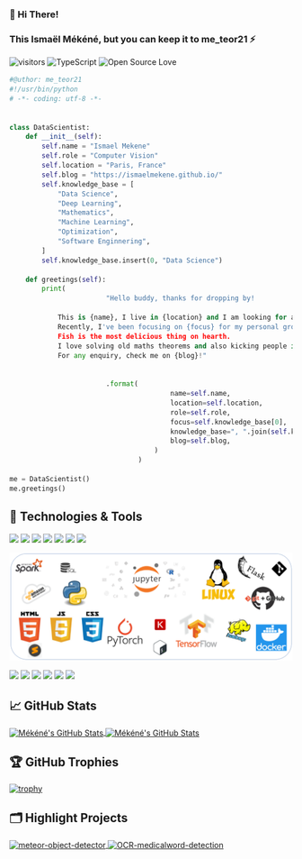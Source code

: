 ### 👋 Hi There! 
### This Ismaël Mékéné, but you can keep it to me_teor21 ⚡

<!--
**IsmaelMekene/IsmaelMekene** is a ✨ _special_ ✨ repository because its `README.md` (this file) appears on your GitHub profile.

Here are some ideas to get you started:

- 🔭 I’m currently working on ...
- 🌱 I’m currently learning ...
- 👯 I’m looking to collaborate on ...
- 🤔 I’m looking for help with ...
- 💬 Ask me about ...
- 📫 How to reach me: ...
- 😄 Pronouns: ...
- ⚡ Fun fact: ...
👋


-->
![visitors](https://visitor-badge.laobi.icu/badge?page_id=IsmaelMekene.IsmaelMekene)
![TypeScript](https://badges.frapsoft.com/typescript/code/typescript.png?v=101)
![Open Source Love](https://badges.frapsoft.com/os/v1/open-source.svg?v=102)<!--(https://github.com/ellerbrock/open-source-badge/)-->  


```python
#@uthor: me_teor21
#!/usr/bin/python
# -*- coding: utf-8 -*-


class DataScientist:
    def __init__(self):
        self.name = "Ismael Mekene"
        self.role = "Computer Vision"
        self.location = "Paris, France"
        self.blog = "https://ismaelmekene.github.io/"
        self.knowledge_base = [
            "Data Science",
            "Deep Learning",
            "Mathematics",
            "Machine Learning",
            "Optimization",
            "Software Enginnering",
        ]
        self.knowledge_base.insert(0, "Data Science")

    def greetings(self):
        print(
                        "Hello buddy, thanks for dropping by!
            
            This is {name}, I live in {location} and I am looking for a intership in {role}.
            Recently, I've been focusing on {focus} for my personal growth.
            Fish is the most delicious thing on hearth.
            I love solving old maths theorems and also kicking people in the head.
            For any enquiry, check me on {blog}!"
                        
                        
                        .format(                            
                                        name=self.name,
                                        location=self.location,
                                        role=self.role,
                                        focus=self.knowledge_base[0],
                                        knowledge_base=", ".join(self.knowledge_base[1:]),
                                        blog=self.blog,
                                    )
                                )

me = DataScientist()
me.greetings()

```

## 🔧 Technologies & Tools

![](https://img.shields.io/badge/OS-Linux-informational?style=flat&logo=linux&logoColor=white&color=6aa6f8)
![](https://img.shields.io/badge/Editor-VS_Code-informational?style=flat&logo=visual-studio-code&logoColor=white&color=6aa6f8)
![](https://img.shields.io/badge/Editor-Sublim_Text-informational?style=flat&logo=sublim-text&logoColor=white&color=6aa6f8)
![](https://img.shields.io/badge/Code-Python-informational?style=flat&logo=python&logoColor=white&color=6aa6f8)
![](https://img.shields.io/badge/code-Juputer_Notebook-informational?style=flat&logo=jupyter-notebook&logoColor=white&color=6aa6f8)
![](https://img.shields.io/badge/Code-JavaScript-informational?style=flat&logo=javascript&logoColor=white&color=6aa6f8)
![](https://img.shields.io/badge/Shell-Bash-informational?style=flat&logo=gnu-bash&logoColor=white&color=6aa6f8)

<p align="center">
  <img src="https://github.com/IsmaelMekene/Metaheuristics--Stochastic-Optimization/blob/main/images/theprev.png"/>
</p>

![](https://img.shields.io/badge/Tools-Docker-informational?style=flat&logo=docker&logoColor=white&color=6aa6f8)
![](https://img.shields.io/badge/Tools-AWS-informational?style=flat&logo=aws&logoColor=white&color=6aa6f8)
![](https://img.shields.io/badge/Tools-Tensorflow-informational?style=flat&logo=tensorflow&logoColor=white&color=6aa6f8)
![](https://img.shields.io/badge/Tools-Pytorch-informational?style=flat&logo=pytorch&logoColor=white&color=6aa6f8)
![](https://img.shields.io/badge/Tools-Hadoop-informational?style=flat&logo=hadoop&logoColor=white&color=6aa6f8)
![](https://img.shields.io/badge/Tools-Sql-informational?style=flat&logo=sql&logoColor=white&color=6aa6f8)





## &#x1f4c8; GitHub Stats

<a href="https://github.com/IsmaelMekene/IsmaelMekene">
  <img align="center" src="https://github-readme-stats.vercel.app/api/top-langs/?username=IsmaelMekene&hide=c%2B%2B,c,html&title_color=6aa6f8&text_color=8a919a&icon_color=6aa6f8&bg_color=0e1116" alt="Mékéné's GitHub Stats" />
</a>

<a href="https://github.com/IsmaelMekene/IsmaelMekene">
  <img align="center" src="https://github-readme-stats.vercel.app/api?username=IsmaelMekene&show_icons=true&line_height=27&count_private=true&title_color=6aa6f8&text_color=8a919a&icon_color=6aa6f8&bg_color=0e1116" alt="Mékéné's GitHub Stats" />
</a>

## 🏆 GitHub Trophies

[![trophy](https://github-profile-trophy.vercel.app/?username=IsmaelMekene&theme=nord&column=7)](https://github.com/IsmaelMekene)


## 🗂️ Highlight Projects

<a href="https://github.com/IsmaelMekene/meteor-object-detector">
  <img align="center" src="https://github-readme-stats.vercel.app/api/pin/?username=IsmaelMekene&repo=meteor-object-detector&show_icons=true&line_height=27&title_color=6aa6f8&text_color=8a919a&icon_color=6aa6f8&bg_color=0e1116" alt="meteor-object-detector" />
</a>

<a href="https://github.com/IsmaelMekene/OCR-medicalword-detection">
  <img align="center" src="https://github-readme-stats.vercel.app/api/pin/?username=IsmaelMekene&repo=OCR-medicalword-detection&show_icons=true&line_height=27&title_color=6aa6f8&text_color=8a919a&icon_color=6aa6f8&bg_color=0e1116" alt="OCR-medicalword-detection" />
</a>
